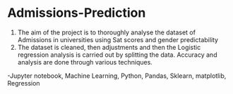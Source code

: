 # Admissions-Prediction

1. The aim of the project is to thoroughly analyse the dataset of Admissions in universities using Sat scores and gender predictability
2. The dataset is cleaned, then adjustments and then the Logistic regression analysis is carried out by splitting the data. Accuracy and analysis are done through various techniques.

-Jupyter notebook, Machine Learning, Python, Pandas, Sklearn, matplotlib, Regression
